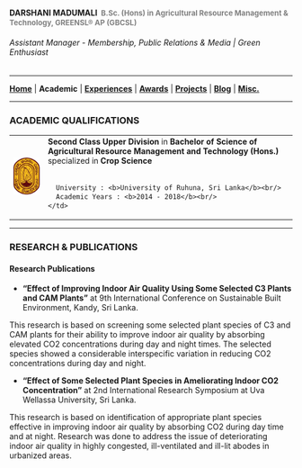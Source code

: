 <!-- Global site tag (gtag.js) - Google Analytics -->
<script async src="https://www.googletagmanager.com/gtag/js?id=UA-69533863-12"></script>
<script>
  window.dataLayer = window.dataLayer || [];
  function gtag(){dataLayer.push(arguments);}
  gtag('js', new Date());

  gtag('config', 'UA-69533863-12');
</script>

#### DARSHANI MADUMALI &nbsp;<span style="color: gray; font-size: small;">B.Sc. (Hons) in Agricultural Resource Management & Technology, GREENSL® AP (GBCSL)</span>
###### Assistant Manager - Membership, Public Relations & Media | Green Enthusiast

---

[**Home**](../README.md) |
**Academic** |
[**Experiences**](./experiences.md) |
[**Awards**](./awards.md) |
[**Projects**](./projects.md) |
[**Blog**](https://medium.com/@ldclakmal) |
[**Misc.**](./misc.md)

---

### ACADEMIC QUALIFICATIONS

<table>
  <tr>
    <td><img src="../images/uor.png" width="125"></td>
    <td>
      <b>Second Class Upper Division</b> in <b>Bachelor of Science of Agricultural Resource Management and Technology (Hons.)</b>
      specialized in <b>Crop Science</b><br/><br/>

      University : <b>University of Ruhuna, Sri Lanka</b><br/>
      Academic Years : <b>2014 - 2018</b><br/>
    </td>
  </tr>
</table>

---

### RESEARCH & PUBLICATIONS

#### Research Publications

- **“Effect of Improving Indoor Air Quality Using Some Selected C3 Plants and CAM Plants”** at 9th International Conference on Sustainable Built Environment, Kandy, Sri Lanka.

This research is based on screening some selected plant species of C3 and CAM plants for  their ability to improve indoor air quality by absorbing elevated CO2 concentrations during day and night times. The selected species showed a considerable interspecific variation in reducing CO2 concentrations during day and night.

- **“Effect of Some Selected Plant Species in Ameliorating Indoor CO2 Concentration”** at 2nd International Research Symposium at Uva Wellassa University, Sri Lanka.

This research is based on identification of appropriate plant species effective in improving indoor air quality by absorbing CO2 during day time and at night. Research was done to address the issue of deteriorating indoor air quality in highly congested, ill-ventilated and ill-lit abodes in urbanized areas.
